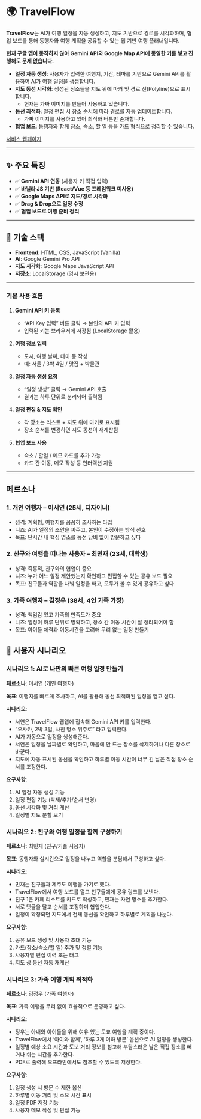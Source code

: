 # 🌍 TravelFlow
**TravelFlow**는 AI가 여행 일정을 자동 생성하고, 지도 기반으로 경로를 시각화하며, 협업 보드를 통해 동행자와 여행 계획을 공유할 수 있는 웹 기반 여행 플래너입니다.

**현재 구글 맵이 동작하지 않아 Gemini API와 Google Map API에 동일한 키를 넣고 진행해도 문제 없습니다.**

- **일정 자동 생성**: 사용자가 입력한 여행지, 기간, 테마를 기반으로 Gemini API를 활용하여 AI가 여행 일정을 생성합니다.
- **지도 동선 시각화**: 생성된 장소들을 지도 위에 마커 및 경로 선(Polyline)으로 표시합니다.
  - 현재는 가짜 이미지를 만들어 사용하고 있습니다.
- **동선 최적화**: 일정 편집 시 장소 순서에 따라 경로를 자동 업데이트합니다.
  - 가짜 이미지를 사용하고 있어 최적화 버튼만 존재합니다.
- **협업 보드**: 동행자와 함께 장소, 숙소, 할 일 등을 카드 형식으로 정리할 수 있습니다.

[서비스 웹페이지](https://flow-gemini-travels.lovable.app/)

---

## ✨ 주요 특징

- ✅ **Gemini API 연동** (사용자 키 직접 입력)
- ✅ **바닐라 JS 기반 (React/Vue 등 프레임워크 미사용)**
- ✅ **Google Maps API로 지도/경로 시각화**
- ✅ **Drag & Drop으로 일정 수정**
- ✅ **협업 보드로 여행 준비 정리**

---

## 🔧 기술 스택

- **Frontend**: HTML, CSS, JavaScript (Vanilla)
- **AI**: Google Gemini Pro API
- **지도 시각화**: Google Maps JavaScript API
- **저장소**: LocalStorage (임시 보관용)

---

### 기본 사용 흐름

1. **Gemini API 키 등록**  
   - “API Key 입력” 버튼 클릭 → 본인의 API 키 입력  
   - 입력된 키는 브라우저에 저장됨 (LocalStorage 활용)

2. **여행 정보 입력**  
   - 도시, 여행 날짜, 테마 등 작성  
   - 예: 서울 / 3박 4일 / 맛집 + 박물관

3. **일정 자동 생성 요청**  
   - “일정 생성” 클릭 → Gemini API 호출  
   - 결과는 하루 단위로 분리되어 출력됨

4. **일정 편집 & 지도 확인**  
   - 각 장소는 리스트 + 지도 위에 마커로 표시됨  
   - 장소 순서를 변경하면 지도 동선이 재계산됨

5. **협업 보드 사용**  
   - 숙소 / 할일 / 메모 카드를 추가 가능  
   - 카드 간 이동, 메모 작성 등 인터랙션 지원

---

## **페르소나**

### **1. 개인 여행자 – 이서연 (25세, 디자이너)**

- 성격: 계획형, 여행지를 꼼꼼히 조사하는 타입
- 니즈: AI가 일정의 초안을 짜주고, 본인이 수정하는 방식 선호
- 목표: 단시간 내 핵심 명소를 동선 낭비 없이 방문하고 싶다

### **2. 친구와 여행을 떠나는 사용자 – 최민재 (23세, 대학생)**

- 성격: 즉흥적, 친구와의 협업이 중요
- 니즈: 누가 어느 일정 제안했는지 확인하고 편집할 수 있는 공유 보드 필요
- 목표: 친구들과 역할을 나눠 일정을 짜고, 모두가 볼 수 있게 공유하고 싶다

### **3.  가족 여행자 – 김정우 (38세, 4인 가족 가장)**

- 성격: 책임감 있고 가족의 만족도가 중요
- 니즈: 일정이 하루 단위로 명확하고, 장소 간 이동 시간이 잘 정리되어야 함
- 목표: 아이들 체력과 이동시간을 고려해 무리 없는 일정 만들기

## **📜 사용자 시나리오**

### **시나리오 1: AI로 나만의 빠른 여행 일정 만들기**

**페르소나**: 이서연 (개인 여행자)

**목표**: 여행지를 빠르게 조사하고, AI를 활용해 동선 최적화된 일정을 얻고 싶다.

**시나리오**:

- 서연은 TravelFlow 웹앱에 접속해 Gemini API 키를 입력한다.
- “오사카, 2박 3일, 사진 명소 위주로” 라고 입력한다.
- AI가 자동으로 일정을 생성해준다.
- 서연은 일정을 날짜별로 확인하고, 마음에 안 드는 장소를 삭제하거나 다른 장소로 바꾼다.
- 지도에 자동 표시된 동선을 확인하고 하루별 이동 시간이 너무 긴 날은 직접 장소 순서를 조정한다.

**요구사항**:

1. AI 일정 자동 생성 기능
2. 일정 편집 기능 (삭제/추가/순서 변경)
3. 동선 시각화 및 거리 계산
4. 일정별 지도 분할 보기

### **시나리오 2: 친구와 여행 일정을 함께 구성하기**

**페르소나**: 최민재 (친구/커플 사용자)

**목표**: 동행자와 실시간으로 일정을 나누고 역할을 분담해서 구성하고 싶다.

**시나리오**:

- 민재는 친구들과 제주도 여행을 가기로 했다.
- TravelFlow에서 여행 보드를 열고 친구들에게 공유 링크를 보낸다.
- 친구 1은 카페 리스트를 카드로 작성하고, 민재는 자연 명소를 추가한다.
- 서로 댓글을 달고 순서를 조정하며 협업한다.
- 일정이 확정되면 지도에서 전체 동선을 확인하고 하루별로 계획을 나눈다.

**요구사항**:

1. 공유 보드 생성 및 사용자 초대 기능
2. 카드(장소/숙소/할 일) 추가 및 정렬 기능
3. 사용자별 편집 이력 또는 태그
4. 지도 상 동선 자동 재계산

### **시나리오 3: 가족 여행 계획 최적화**

**페르소나**: 김정우 (가족 여행자)

**목표**: 가족 여행을 무리 없이 효율적으로 운영하고 싶다.

**시나리오**:

- 정우는 아내와 아이들을 위해 여유 있는 도쿄 여행을 계획 중이다.
- TravelFlow에서 ‘아이와 함께’, ‘하루 3개 이하 방문’ 옵션으로 AI 일정을 생성한다.
- 일정별 예상 소요 시간과 도보 거리 정보를 참고해 부담스러운 날은 직접 장소를 빼거나 쉬는 시간을 추가한다.
- PDF로 출력해 오프라인에서도 참조할 수 있도록 저장한다.

**요구사항**:

1. 일정 생성 시 방문 수 제한 옵션
2. 하루별 이동 거리 및 소요 시간 표시
3. 일정 PDF 저장 기능
4. 사용자 메모 작성 및 편집 기능
